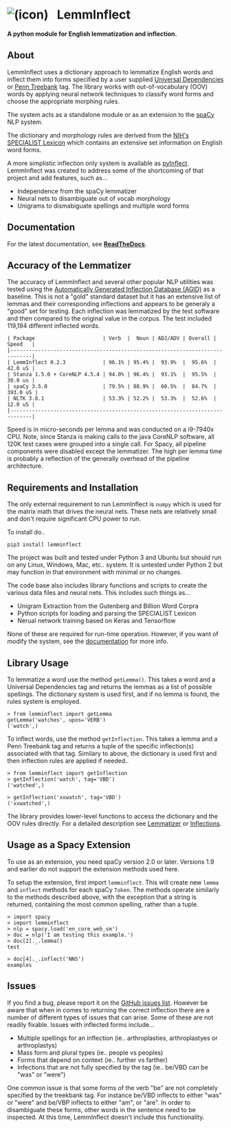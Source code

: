 # ![(icon)](docs/img/favicon.ico) &nbsp; LemmInflect

**A python module for English lemmatization and inflection.**


## About
LemmInflect uses a dictionary approach to lemmatize English words and inflect them into forms
specified by a user supplied [Universal Dependencies](https://universaldependencies.org/u/pos/)
or [Penn Treebank](https://www.ling.upenn.edu/courses/Fall_2003/ling001/penn_treebank_pos.html)
tag.  The library works with out-of-vocabulary (OOV) words by applying neural network techniques
to classify word forms and choose the appropriate morphing rules.

The system acts as a standalone module or as an extension to the [spaCy](https://spacy.io/) NLP system.

The dictionary and morphology rules are derived from the
[NIH's SPECIALIST Lexicon](https://lsg3.nlm.nih.gov/LexSysGroup/Projects/lexicon/current/web/index.html)
which contains an extensive set information on English word forms.

A more simplistic inflection only system is available as [pyInflect](https://github.com/bjascob/pyInflect).
LemmInflect was created to address some of the shortcoming of that project and add features, such as...

* Independence from the spaCy lemmatizer
* Neural nets to disambiguate out of vocab morphology
* Unigrams to dismabiguate spellings and multiple word forms


## Documentation
For the latest documentation, see **[ReadTheDocs](https://lemminflect.readthedocs.io/en/latest/)**.


## Accuracy of the Lemmatizer
The accuracy of LemmInflect and several other popular NLP utilities was tested using the
[Automatically Generated Inflection Database (AGID)](http://wordlist.aspell.net/other) as a
baseline. This is not a "gold" standard dataset but it has an extensive list of
lemmas and their corresponding inflections and appears to be generaly a "good" set for testing.
Each inflection was lemmatized by the test software and then compared to the original value in the
corpus. The test included 119,194 different inflected words.

```
| Package                      | Verb  |  Noun | ADJ/ADV | Overall |  Speed   |
|-----------------------------------------------------------------------------|
| LemmInflect 0.2.3            | 96.1% | 95.4% |  93.9%  |  95.6%  |  42.0 uS |
| Stanza 1.5.0 + CoreNLP 4.5.4 | 94.0% | 96.4% |  93.1%  |  95.5%  |  30.0 us |
| spaCy 3.5.0                  | 79.5% | 88.9% |  60.5%  |  84.7%  | 393.0 uS |
| NLTK 3.8.1                   | 53.3% | 52.2% |  53.3%  |  52.6%  |  12.0 uS |
|-----------------------------------------------------------------------------|
```
Speed is in micro-seconds per lemma and was conducted on a i9-7940x CPU. Note, since Stanza is making
calls to the java CoreNLP software, all 120K test cases were grouped into a single call. For Spacy,
all pipeline components were disabled except the lemmatizer. The high per lemma time is probably
a reflection of the generally overhead of the pipeline architecture.


## Requirements and Installation
The only external requirement to run LemmInflect is `numpy` which is used for the matrix math that drives the neural nets.  These nets are relatively small and don't require significant CPU power to run.

To install do..

`pip3 install lemminflect`

The project was built and tested under Python 3 and Ubuntu but should run on any Linux, Windows, Mac, etc.. system.  It is untested under Python 2 but may function in that environment with minimal or no changes.

The code base also includes library functions and scripts to create the various data files and neural nets.  This includes such things as...
* Unigram Extraction from the Gutenberg and Billion Word Corpra
* Python scripts for loading and parsing the SPECIALIST Lexicon
* Nerual network training based on Keras and Tensorflow

None of these are required for run-time operation.  However, if you want of modify the system, see the [documentation](https://lemminflect.readthedocs.io/en/latest/test_dev/) for more info.


## Library Usage
To lemmatize a word use the method `getLemma()`.  This takes a word and a Universal Dependencies tag and returns the lemmas as a list of possible spellings.  The dictionary system is used first, and if no lemma is found, the rules system is employed.
```
> from lemminflect import getLemma
getLemma('watches', upos='VERB')
('watch',)
```
To inflect words, use the method `getInflection`.   This takes a lemma and a Penn Treebank tag and returns a tuple of the specific inflection(s) associated with that tag.  Similary to above, the dictionary is used first and then inflection rules are applied if needed..
```
> from lemminflect import getInflection
> getInflection('watch', tag='VBD')
('watched',)

> getInflection('xxwatch', tag='VBD')
('xxwatched',)
```
The library provides lower-level functions to access the dictionary and the OOV rules directly.  For a detailed description see [Lemmatizer](https://lemminflect.readthedocs.io/en/latest/lemmatizer/) or [Inflections](https://lemminflect.readthedocs.io/en/latest/inflections/).


## Usage as a Spacy Extension
To use as an extension, you need spaCy version 2.0 or later.  Versions 1.9 and earlier do not support the extension methods used here.

To setup the extension, first import `lemminflect`.  This will create new `lemma` and `inflect` methods for each spaCy `Token`. The methods operate similarly to the methods described above, with the exception that a string is returned, containing the most common spelling, rather than a tuple.
```
> import spacy
> import lemminflect
> nlp = spacy.load('en_core_web_sm')
> doc = nlp('I am testing this example.')
> doc[2]._.lemma()
test

> doc[4]._.inflect('NNS')
examples
```

## Issues
If you find a bug, please report it on the [GitHub issues list](https://github.com/bjascob/LemmInflect/issues).  However be aware that when in comes to returning the correct inflection there are a number of different types of issues that can arise.  Some of these are not  readily fixable.  Issues with inflected forms include...
* Multiple spellings for an inflection (ie.. arthroplasties, arthroplastyes or arthroplastys)
* Mass form and plural types (ie.. people vs peoples)
* Forms that depend on context (ie.. further vs farther)
* Infections that are not fully specified by the tag (ie.. be/VBD can be "was" or "were")

One common issue is that some forms of the verb "be" are not completely specified by the treekbank tag.  For instance be/VBD inflects to either "was" or "were" and be/VBP inflects to either "am", or "are".  In order to disambiguate these forms, other words in the sentence need to be inspected.  At this time, LemmInflect doesn't include this functionality.
